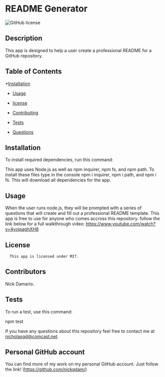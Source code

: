 # README Generator
![GitHub license](https://img.shields.io/badge/license-MIT-blue.svg)

## Description

This app is designed to help a user create a professional README for a GitHub repository.

## Table of Contents

*[Installation](#installation)

* [Usage](#usage)


* [license](#license)


* [Contributing](#contributing)

* [Tests](#tests)

* [Questions](#questions)




## Installation

To install required dependencies, run this command:  

This app uses Node.js as well as npm inquirer, npm fs, and npm path.  To install these files type in the console  npm i inquirer, npm i path, and npm i fs.  This will download all dependencies for the app. 

## Usage

When the user runs node.js, they will be prompted with a series of questions that will create and fill out a professional README template.  This app is free to use for anyone who comes accross this repository. follow the link below for a full walkthrough video: https://www.youtube.com/watch?v=4yojpaghXH8 

## License 
      This app is licensed under MIT.

## Contributors

 Nick Damario.

 ## Tests

 To run a test, use this command:  

 npm test

 If you have any questions about this repository feel free to contact me at nicholasgd@comcast.net.

 ## Personal GitHub account 

 You can find more of my work on my personal GitHub account.  Just follow the link!  (https://github.com/nickgdam/)
